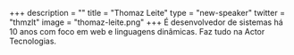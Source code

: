 +++
description = ""
title = "Thomaz Leite"
type = "new-speaker"
twitter = "thmzlt"
image = "thomaz-leite.png"
+++
É desenvolvedor de sistemas há 10 anos com foco em web e linguagens dinâmicas. Faz tudo na Actor Tecnologias.